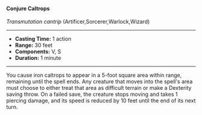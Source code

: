 #### Conjure Caltrops
*Transmutation cantrip* (Artificer,Sorcerer,Warlock,Wizard)
___
- **Casting Time:** 1 action
- **Range:** 30 feet
- **Components:** V, S
- **Duration:** 1 minute
---
You cause iron caltrops
to appear in a 5-foot
square area within
range, remaining until
the spell ends. Any
creature that moves
into the spell's area
must choose to either
treat that area as
difficult terrain or make a Dexterity saving throw.
On a failed save, the creature stops moving and
takes 1 piercing damage, and its speed is reduced by
10 feet until the end of its next turn.
